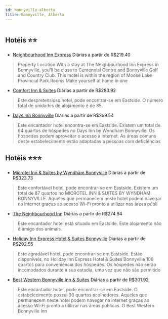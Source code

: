 ```yaml
---
id: bonnyville-alberta
title: Bonnyville, Alberta
---
```


<center><img src="https://assets.cosmos-data.com/1/02d8b6925d10f0519983105895736227/548285.jpg" alt="" /></center>


## Hotéis ⭐️⭐️

-    [Neighbourhood Inn Express](https://www.hurb.com/aud/https://www.hurb.com/hoteis/bonnyville/neighbourhood-inn-express-JNP-JP331616?cmp=18055) Diárias a partir de R$219.40
   > Property Location With a stay at The Neighbourhood Inn Express in Bonnyville, you&apos;ll be close to Centennial Centre and Bonnyville Golf and Country Club.  This motel is within the region of Moose Lake Provincial Park.Rooms Make yourself at home in one
-    [Comfort Inn & Suites](https://www.hurb.com/aud/https://www.hurb.com/hoteis/bonnyville/comfort-inn-suites-JNP-JP183812?cmp=18055) Diárias a partir de R$283.92
   > Este despretensioso hotel, pode encontrar-se em Eastside. O número total de unidades de alojamento é de 85. 
-    [Days Inn Bonnyville](https://www.hurb.com/aud/https://www.hurb.com/hoteis/bonnyville/days-inn-bonnyville-JNP-JP969901?cmp=18055) Diárias a partir de R$269.54
   > Este encantador hotel encontra-se em Eastside. Existem um total de 84 quartos de hóspedes no Days Inn by Wyndham Bonnyville. Os hóspedes podem aproveitar o acesso à internet. As áreas comuns deste estabelecimento estão adaptadas a pessoas com deficiências

## Hotéis ⭐️⭐️⭐️

-    [Microtel Inn & Suites by Wyndham Bonnyville](https://www.hurb.com/aud/https://www.hurb.com/hoteis/bonnyville/microtel-inn-suites-by-wyndham-bonnyville-JNP-JP919167?cmp=18055) Diárias a partir de R$323.73
   > Este confortável hotel, pode encontrar-se em Eastside. Existem um total de 87 quartos no MICROTEL INN &amp; SUITES BY WYNDHAM BONNYVILLE. Aqueles que permanecem neste hotel podem navegar na internet graças ao acesso Wi-Fi pronto a utilizar nas áreas públi
-    [The Neighbourhood Inn](https://www.hurb.com/aud/https://www.hurb.com/hoteis/bonnyville/the-neighbourhood-inn-JNP-JP255877?cmp=18055) Diárias a partir de R$274.94
   > Este encantador hotel está situado em Eastside. Este alojamento não é amigo dos animais. 
-    [Holiday Inn Express Hotel & Suites Bonnyville](https://www.hurb.com/aud/https://www.hurb.com/hoteis/bonnyville/holiday-inn-express-hotel-suites-bonnyville-JNP-JP142801?cmp=18055) Diárias a partir de R$292.55
   > Este agradável hotel, pode encontrar-se em Eastside. Estão disponíveis, no Holiday Inn Express Hotel &amp; Suites Bonnyville 108 quartos para conveniência dos hóspedes. Os hóspedes não serão incomodados durante a sua estadia, uma vez que não são permitido
-    [Best Western Bonnyville Inn & Suites](https://www.hurb.com/aud/https://www.hurb.com/hoteis/bonnyville/best-western-bonnyville-inn-suites-JNP-JP979888?cmp=18055) Diárias a partir de R$301.92
   > Este encantador hotel, pode encontrar-se em Eastside. O estabelecimento possui 98 quartos acolhedores. Aqueles que permanecem neste hotel podem navegar na internet graças ao acesso Wi-Fi pronto a utilizar nas áreas públicas. O Best Western Bonnyville Inn 
